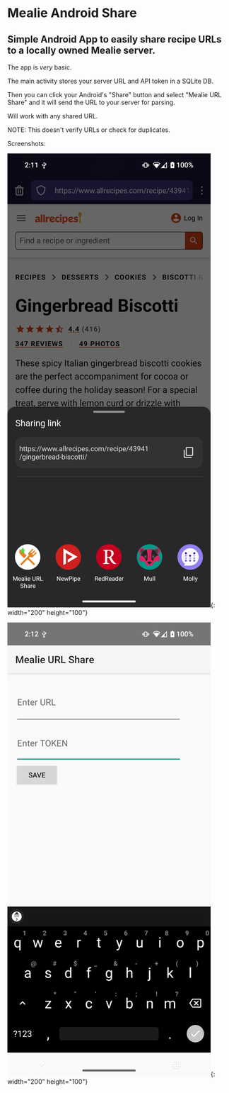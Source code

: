 # Mealie Android Share

## Simple Android App to easily share recipe URLs to a locally owned Mealie server.

The app is *very* basic.

The main activity stores your server URL and API token in a SQLite DB.

Then you can click your Android's "Share" button and select "Mealie URL Share" and it will send the URL to your server for parsing.

Will work with any shared URL.

NOTE: This doesn't verify URLs or check for duplicates.

Screenshots:

![sharing_url](Screenshot_share.png){: width="200" height="100"}

![app_screen](Screenshot_app.png){: width="200" height="100"}